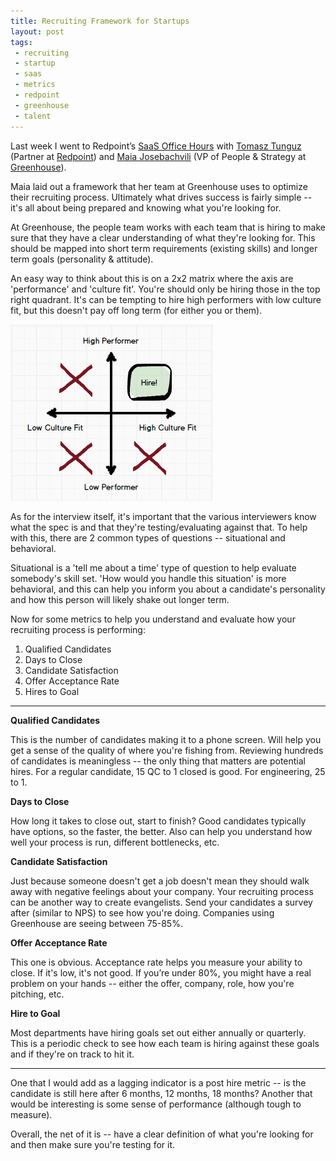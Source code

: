 ```yaml
---
title: Recruiting Framework for Startups
layout: post
tags:
 - recruiting
 - startup
 - saas
 - metrics
 - redpoint
 - greenhouse
 - talent	
---
```


Last week I went to Redpoint’s [SaaS Office Hours](http://saasofficehours.com/) with [Tomasz Tunguz](https://twitter.com/ttunguz) (Partner at [Redpoint](http://www.redpoint.com/)) and [Maia Josebachvili](https://twitter.com/Josebachvili) (VP of People & Strategy at [Greenhouse](http://greenhouse.io/)). 

Maia laid out a framework that her team at Greenhouse uses to optimize their recruiting process. Ultimately what drives success is fairly simple -- it's all about being prepared and knowing what you're looking for. 

At Greenhouse, the people team works with each team that is hiring to make sure that they have a clear understanding of what they're looking for. This should be mapped into short term requirements (existing skills) and longer term goals (personality & attitude). 

An easy way to think about this is on a 2x2 matrix where the axis are 'performance' and 'culture fit'. You're should only be hiring those in the top right quadrant. It's can be tempting to hire high performers with low culture fit, but this doesn't pay off long term (for either you or them). 

![recruiting_matrix.png](/images/recruiting_matrix.png)

As for the interview itself, it's important that the various interviewers know what the spec is and that they're testing/evaluating against that. To help with this, there are 2 common types of questions -- situational and behavioral. 

Situational is a 'tell me about a time' type of question to help evaluate somebody's skill set. 'How would you handle this situation' is more behavioral, and this can help you inform you about a candidate's personality and how this person will likely shake out longer term. 

Now for some metrics to help you understand and evaluate how your recruiting process is performing:  

1. Qualified Candidates
2. Days to Close
3. Candidate Satisfaction
4. Offer Acceptance Rate
5. Hires to Goal

<hr>

__Qualified Candidates__

This is the number of candidates making it to a phone screen. Will help you get a sense of the quality of where you're fishing from. Reviewing hundreds of candidates is meaningless -- the only thing that matters are potential hires. For a regular candidate, 15 QC to 1 closed is good. For engineering, 25 to 1.

__Days to Close__

How long it takes to close out, start to finish? Good candidates typically have options, so the faster, the better. Also can help you understand how well your process is run, different bottlenecks, etc.

__Candidate Satisfaction__

Just because someone doesn't get a job doesn't mean they should walk away with negative feelings about your company. Your recruiting process can be another way to create evangelists. Send your candidates a survey after (similar to NPS) to see how you're doing. Companies using Greenhouse are seeing between 75-85%.

__Offer Acceptance Rate__

This one is obvious. Acceptance rate helps you measure your ability to close. If it's low, it's not good. If you’re under 80%, you might have a real problem on your hands -- either the offer, company, role, how you're pitching, etc. 

__Hire to Goal__

Most departments have hiring goals set out either annually or quarterly. This is a periodic check to see how each team is hiring against these goals and if they're on track to hit it.

<hr>

One that I would add as a lagging indicator is a post hire metric -- is the candidate is still here after 6 months, 12 months, 18 months? Another that would be interesting is some sense of performance (although tough to measure).

Overall, the net of it is -- have a clear definition of what you're looking for and then make sure you're testing for it.   
